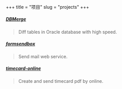 +++
title = "项目"
slug = "projects"
+++


##### [DBMerge](https://github.com/vekee/DBMerge)

> Diff tables in Oracle database with high speed.


##### [formsendbox](https://github.com/vekee/formsendbox)

> Send mail web service.


##### [timecard-online](https://github.com/vekee/timecard-online)

> Create and send timecard pdf by online.

